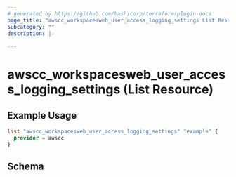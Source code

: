```yaml
---
# generated by https://github.com/hashicorp/terraform-plugin-docs
page_title: "awscc_workspacesweb_user_access_logging_settings List Resource - terraform-provider-awscc"
subcategory: ""
description: |-
  
---
```


# awscc_workspacesweb_user_access_logging_settings (List Resource)



## Example Usage

```terraform
list "awscc_workspacesweb_user_access_logging_settings" "example" {
  provider = awscc
}
```

<!-- schema generated by tfplugindocs -->
## Schema
